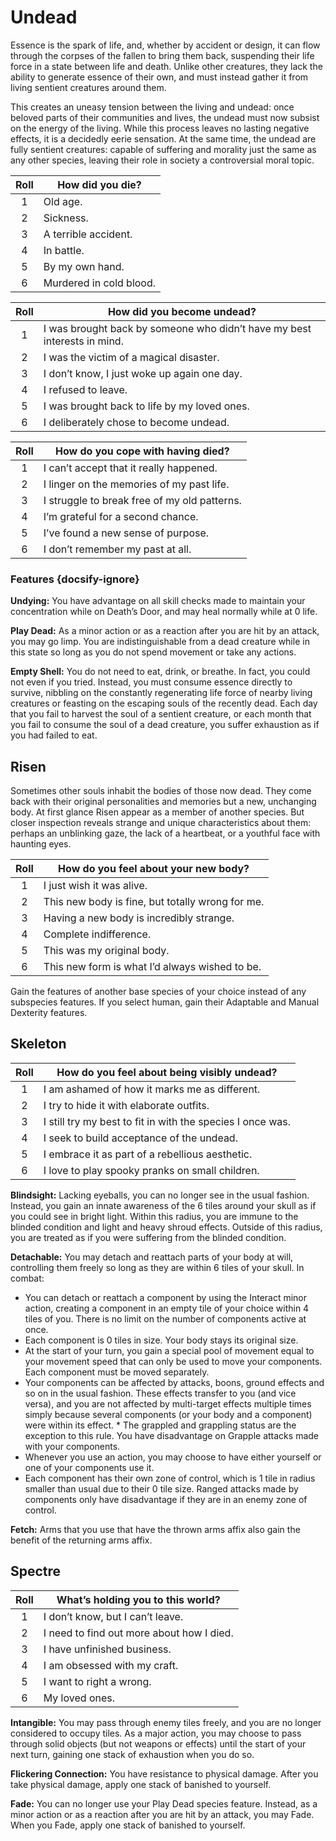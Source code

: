 # Undead

Essence is the spark of life, and, whether by accident or design, it can flow through the corpses of the fallen to bring them back, suspending their life force in a state between life and death. Unlike other creatures, they lack the ability to generate essence of their own, and must instead gather it from living sentient creatures around them.

This creates an uneasy tension between the living and undead: once beloved parts of their communities and lives, the undead must now subsist on the energy of the living. While this process leaves no lasting negative effects, it is a decidedly eerie sensation. At the same time, the undead are fully sentient creatures: capable of suffering and morality just the same as any other species, leaving their role in society a controversial moral topic.

<div class="side-panel">

| Roll | How did you die?        |
| :--: | ----------------------- |
|  1   | Old age.                |
|  2   | Sickness.               |
|  3   | A terrible accident.    |
|  4   | In battle.              |
|  5   | By my own hand.         |
|  6   | Murdered in cold blood. |

| Roll | How did you become undead?                                               |
| :--: | ------------------------------------------------------------------------ |
|  1   | I was brought back by someone who didn’t have my best interests in mind. |
|  2   | I was the victim of a magical disaster.                                  |
|  3   | I don’t know, I just woke up again one day.                              |
|  4   | I refused to leave.                                                      |
|  5   | I was brought back to life by my loved ones.                             |
|  6   | I deliberately chose to become undead.                                   |

| Roll | How do you cope with having died?            |
| :--: | -------------------------------------------- |
|  1   | I can’t accept that it really happened.      |
|  2   | I linger on the memories of my past life.    |
|  3   | I struggle to break free of my old patterns. |
|  4   | I’m grateful for a second chance.            |
|  5   | I’ve found a new sense of purpose.           |
|  6   | I don’t remember my past at all.             |

</div>

### Features {docsify-ignore}

**Undying:** You have advantage on all skill checks made to maintain your concentration while on Death’s Door, and may heal normally while at 0 life.

**Play Dead:** As a minor action or as a reaction after you are hit by an attack, you may go limp. You are indistinguishable from a dead creature while in this state so long as you do not spend movement or take any actions.

**Empty Shell:** You do not need to eat, drink, or breathe. In fact, you could not even if you tried. Instead, you must consume essence directly to survive, nibbling on the constantly regenerating life force of nearby living creatures or feasting on the escaping souls of the recently dead. Each day that you fail to harvest the soul of a sentient creature, or each month that you fail to consume the soul of a dead creature, you suffer exhaustion as if you had failed to eat.

## Risen

Sometimes other souls inhabit the bodies of those now dead. They come back with their original personalities and memories but a new, unchanging body. At first glance Risen appear as a member of another species. But closer inspection reveals strange and unique characteristics about them: perhaps an unblinking gaze, the lack of a heartbeat, or a youthful face with haunting eyes.

| Roll | How do you feel about your new body?             |
| :--: | ------------------------------------------------ |
|  1   | I just wish it was alive.                        |
|  2   | This new body is fine, but totally wrong for me. |
|  3   | Having a new body is incredibly strange.         |
|  4   | Complete indifference.                           |
|  5   | This was my original body.                       |
|  6   | This new form is what I’d always wished to be.   |

Gain the features of another base species of your choice instead of any subspecies features. If you select human, gain their Adaptable and Manual Dexterity features.

## Skeleton

| Roll | How do you feel about being visibly undead?                |
| :--: | ---------------------------------------------------------- |
|  1   | I am ashamed of how it marks me as different.              |
|  2   | I try to hide it with elaborate outfits.                   |
|  3   | I still try my best to fit in with the species I once was. |
|  4   | I seek to build acceptance of the undead.                  |
|  5   | I embrace it as part of a rebellious aesthetic.            |
|  6   | I love to play spooky pranks on small children.            |

**Blindsight:** Lacking eyeballs, you can no longer see in the usual fashion. Instead, you gain an innate awareness of the 6 tiles around your skull as if you could see in bright light. Within this radius, you are immune to the blinded condition and light and heavy shroud effects. Outside of this radius, you are treated as if you were suffering from the blinded condition.

**Detachable:** You may detach and reattach parts of your body at will, controlling them freely so long as they are within 6 tiles of your skull. In combat:

- You can detach or reattach a component by using the Interact minor action, creating a component in an empty tile of your choice within 4 tiles of you. There is no limit on the number of components active at once.
- Each component is 0 tiles in size. Your body stays its original size.
- At the start of your turn, you gain a special pool of movement equal to your movement speed that can only be used to move your components. Each component must be moved separately.
- Your components can be affected by attacks, boons, ground effects and so on in the usual fashion. These effects transfer to you (and vice versa), and you are not affected by multi-target effects multiple times simply because several components (or your body and a component) were within its effect. \* The grappled and grappling status are the exception to this rule. You have disadvantage on Grapple attacks made with your components.
- Whenever you use an action, you may choose to have either yourself or one of your components use it.
- Each component has their own zone of control, which is 1 tile in radius smaller than usual due to their 0 tile size. Ranged attacks made by components only have disadvantage if they are in an enemy zone of control.

**Fetch:** Arms that you use that have the thrown arms affix also gain the benefit of the returning arms affix.

## Spectre

| Roll | What’s holding you to this world?         |
| :--: | ----------------------------------------- |
|  1   | I don’t know, but I can’t leave.          |
|  2   | I need to find out more about how I died. |
|  3   | I have unfinished business.               |
|  4   | I am obsessed with my craft.              |
|  5   | I want to right a wrong.                  |
|  6   | My loved ones.                            |

**Intangible:** You may pass through enemy tiles freely, and you are no longer considered to occupy tiles. As a major action, you may choose to pass through solid objects (but not weapons or effects) until the start of your next turn, gaining one stack of exhaustion when you do so.

**Flickering Connection:** You have resistance to physical damage. After you take physical damage, apply one stack of banished to yourself.

**Fade:** You can no longer use your Play Dead species feature. Instead, as a minor action or as a reaction after you are hit by an attack, you may Fade. When you Fade, apply one stack of banished to yourself.
